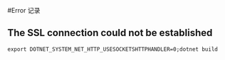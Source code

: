 #Error 记录
## The SSL connection could not be established
```
export DOTNET_SYSTEM_NET_HTTP_USESOCKETSHTTPHANDLER=0;dotnet build
```
